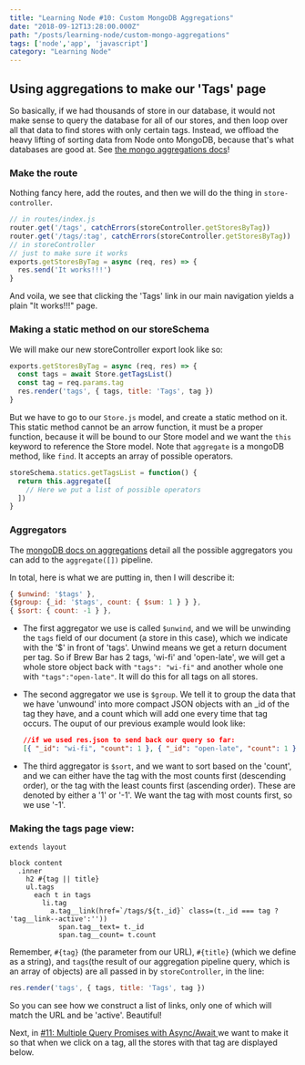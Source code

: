 ```yaml
---
title: "Learning Node #10: Custom MongoDB Aggregations"
date: "2018-09-12T13:28:00.000Z"
path: "/posts/learning-node/custom-mongo-aggregations"
tags: ['node','app', 'javascript']
category: "Learning Node"
---
```


## Using aggregations to make our 'Tags' page

So basically, if we had thousands of store in our database, it would not make sense to query the database for all of our stores, and then loop over all that data to find stores with only certain tags. Instead, we offload the heavy lifting of sorting data from Node onto MongoDB, because that's what databases are good at. See [the mongo aggregations docs](https://docs.mongodb.com/manual/aggregation/)!

### Make the route

Nothing fancy here, add the routes, and then we will do the thing in `store-controller`.

```js
// in routes/index.js
router.get('/tags', catchErrors(storeController.getStoresByTag))
router.get('/tags/:tag', catchErrors(storeController.getStoresByTag))
// in storeController
// just to make sure it works
exports.getStoresByTag = async (req, res) => {
  res.send('It works!!!')
}
```

And voila, we see that clicking the 'Tags' link in our main navigation yields a plain "It works!!!" page.

### Making a static method on our storeSchema

We will make our new storeController export look like so:

```js
exports.getStoresByTag = async (req, res) => {
  const tags = await Store.getTagsList()
  const tag = req.params.tag
  res.render('tags', { tags, title: 'Tags', tag })
}
```

But we have to go to our `Store.js` model, and create a static method on it. This static method cannot be an arrow function, it must be a proper function, because it will be bound to our Store model and we want the `this` keyword to reference the Store model.
Note that `aggregate` is a mongoDB method, like `find`. It accepts an array of possible operators.

```js
storeSchema.statics.getTagsList = function() {
  return this.aggregate([
    // Here we put a list of possible operators
  ])
}
```

### Aggregators

The [mongoDB docs on aggregations](https://docs.mongodb.com/manual/aggregation/) detail all the possible aggregators you can add to the `aggregate([])` pipeline.

In total, here is what we are putting in, then I will describe it:

```js
{ $unwind: '$tags' },
{$group: {_id: '$tags', count: { $sum: 1 } } },
{ $sort: { count: -1 } },
```

- The first aggregator we use is called `$unwind`, and we will be unwinding the `tags` field of our document (a store in this case), which we indicate with the '$' in front of 'tags'. Unwind means we get a return document per tag. So if Brew Bar has 2 tags, 'wi-fi' and 'open-late', we will get a whole store object back with `"tags": "wi-fi"` and another whole one with `"tags":"open-late"`. It will do this for all tags on all stores.

- The second aggregator we use is `$group`. We tell it to group the data that we have 'unwound' into more compact JSON objects with an \_id of the tag they have, and a count which will add one every time that tag occurs. The ouput of our previous example would look like:

  ```json
  //if we used res.json to send back our query so far:
  [{ "_id": "wi-fi", "count": 1 }, { "_id": "open-late", "count": 1 }]
  ```

- The third aggregator is `$sort`, and we want to sort based on the 'count', and we can either have the tag with the most counts first (descending order), or the tag with the least counts first (ascending order). These are denoted by either a '1' or '-1'. We want the tag with most counts first, so we use '-1'.

### Making the tags page view:

```pug
extends layout

block content
  .inner
    h2 #{tag || title}
    ul.tags
      each t in tags
        li.tag
          a.tag__link(href=`/tags/${t._id}` class=(t._id === tag ? 'tag__link--active':''))
            span.tag__text= t._id
            span.tag__count= t.count
```

Remember, `#{tag}` (the parameter from our URL), `#{title}` (which we define as a string), and `tags`(the result of our aggregation pipeline query, which is an array of objects) are all passed in by `storeController`, in the line:

```js
res.render('tags', { tags, title: 'Tags', tag })
```

So you can see how we construct a list of links, only one of which will match the URL and be 'active'. Beautiful!

Next, in [#11: Multiple Query Promises with Async/Await
](/posts/learning-node/multiple-query-promises) we want to make it so that when we click on a tag, all the stores with that tag are displayed below.
